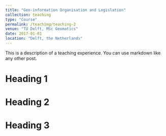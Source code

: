 ```yaml
---
title: "Geo-information Organisation and Legislation"
collection: teaching
type: "Course"
permalink: /teaching/teaching-2
venue: "TU Delft, MSc Geomatics"
date: 2017-01-01
location: "Delft, the Netherlands"
---
```


This is a description of a teaching experience. You can use markdown like any other post.

Heading 1
======

Heading 2
======

Heading 3
======
